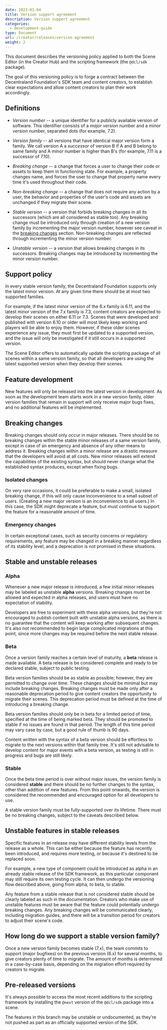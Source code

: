 ```yaml
---
date: 2023-01-04
title: Version support agreement
description: Version support agreement
categories:
  - development-guide
type: Document
url: /creator/releases/version-agreement
weight: 2
---
```


This document describes the versioning policy applied to both the Scene Editor (in the Creator Hub) and the scripting framework (the `@dcl/sdk` package).

The goal of this versioning policy is to forge a contract between the Decentraland Foundation's SDK team and content creators, to establish clear expectations and allow content creators to plan their work accordingly.

<!-- TODO: What about support from other teams? Do we have a commitment for content with older versions to keep working too? -->

## Definitions

- _Version number_ -- a unique identifier for a publicly available version of software. This identifier consists of a _major version_ number and a _minor version_ number, separated dots (for example, 7.2).

- _Version family_ -- all versions that have identical major version form a family. We call version A a _successor_ of version B if A and B belong to same family and A minor number is higher than B's (for example, 7.11 is a successor of 7.10).

- _Breaking change_ -- a change that forces a user to change their code or assets to keep them in functioning state. For example, a property changes name, and forces the user to change that property name every time it's used throughout their code.

- _Non-breaking change_ -- a change that does not require any action by a user, the behavior and properties of the user's code and assets are unchanged if they migrate their scene.

- _Stable version_ -- a version that forbids breaking changes in all its successors (which are all considered as stable too). Any breaking change must be introduced only through creation of a new version family by incrementing the major version number, however see caveat in the [breaking changes](#breaking-changes) section. Non-breaking changes are reflected through incrementing the minor version number.

- _Unstable version_ -- a version that allows breaking changes in its successors. Breaking changes may be introduced by incrementing the minor version number.

## Support policy

In every stable version family, the Decentraland Foundation supports only the latest minor version. At any given time there should be at most two supported families.

For example, if the latest minor version of the 6.x family is 6.11, and the latest minor version of the 7.x family is 7.3, content creators are expected to develop their scenes on either 6.11 or 7.3. Scenes that were developed and published with version 6.10 or older will most likely keep working and players will be able to enjoy them. However, if these older scenes experience any issue, they must first be updated to a supported version, and the issue will only be investigated if it still occurs in a supported version.

The Scene Editor offers to automatically update the scripting package of all scenes within a same version family, so that all developers are using the latest supported version when they develop their scenes.

## Feature development

New features will only be released into the latest version in development. As soon as the development team starts work in a new version family, older version families that remain in support will only receive major bugs fixes, and no additional features will be implemented.

## Breaking changes

Breaking changes should only occur in major releases. There should be no breaking changes within the stable minor releases of a same version family, except in case of an emergency and absence of any other means to address it. Breaking changes within a minor release are a drastic measure that the developers will avoid at all costs. New minor releases will extend the capabilities of the existing syntax, but should never change what the established syntax produces, except when fixing bugs.

### Isolated changes

On very rare occasions, it could be preferable to make a small, isolated breaking change, if this will only cause inconvenience to a small subset of users. (Creating a new major version is an inconvenience to all users.) In this case, the SDK might deprecate a feature, but must continue to support the feature for a reasonable amount of time.

### Emergency changes

In certain exceptional cases, such as security concerns or regulatory requirements, any feature may be changed in a breaking manner regardless of its stability level, and a deprecation is not promised in these situations.

## Stable and unstable releases

### Alpha

Whenever a new major release is introduced, a few initial minor releases may be labeled as unstable **alpha** versions. Breaking changes must be allowed and expected in alpha releases, and users must have no expectation of stability.

Developers are free to experiment with these alpha versions, but they're not encouraged to publish content built with unstable alpha versions, as there is no guarantee that the content will keep working after subsequent changes. It's also not recommended to begin large complicated migrations at this point, since more changes may be required before the next stable release.

### Beta

Once a version family reaches a certain level of maturity, a **beta** release is made available. A beta release is be considered complete and ready to be declared stable, subject to public testing.

Beta version families should be as stable as possible; however, they are permitted to change over time. These changes should be minimal but may include breaking changes. Breaking changes must be made only after a reasonable deprecation period to give content creators the opportunity to migrate their scenes. This deprecation period must be defined at the time of introducing a breaking change.

Beta version families should only be in beta for a limited period of time, specified at the time of being marked beta. They should be promoted to stable if no issues are found in that period. The length of this time period may vary case by case, but a good rule of thumb is 90 days.

Content written with the syntax of a beta version should be effortless to migrate to the next versions within that family tree. It's still not advisable to develop content for major events with a beta version, as testing is still in progress and bugs are still likely.

### Stable

Once the beta time period is over without major issues, the version family is considered **stable** and there should be no further changes to the syntax, other than addition of new features. From this point onwards, the version is considered the recommended and encouraged option for all developers to use.

A stable version family must be fully-supported over its lifetime. There must be no breaking changes, subject to the caveats described below.

## Unstable features in stable releases

Specific features in an release may have different stability levels from the release as a whole. This can be either because the feature has recently been introduced, and requires more testing, or because it's destined to be replaced soon.

For example, a new type of component could be introduced as alpha in an already stable release of the SDK framework, as this particular component may still require its own testing cycle. It can then undergo the versioning flow described above, going from alpha, to beta, to stable.

Any feature from a stable release that is not considered stable should be clearly labeled as such in the documentation. Creators who make use of unstable features must be aware that the feature could potentially undergo breaking changes. Any breaking changes will be communicated clearly, including migration guides, and there will be a transition period for creators to adjust their scene's code.

<!-- In exceptional cases, a stable (beta or GA) version may include specific features grouped into a legacy namespace that is not considered to be part of the supported release and is meant to be deprecated in the future. This namespace will be labeled as unstable, and the documentation will make it clear when this is the case. The purpose of leaving these legacy features is to aid in the transition between major versions, without losing any functionality. This can happen when a proper re-implementation of certain features is required, but it would delay releasing the stable version too much.  -->

## How long do we support a stable version family?

Once a new version family becomes stable (7.x), the team commits to support (major bugfixes) on the previous version (6.x) for several months, to give creators plenty of time to migrate. The amount of months is determined in a case-by-case basis, depending on the migration effort required by creators to migrate.

## Pre-released versions

It's always possible to access the most recent additions to the scripting framework by installing the `@next` version of the `@dcl/sdk` package into a scene.

The features in this branch may be unstable or undocumented, as they're not pushed as part as an officially supported version of the SDK.
